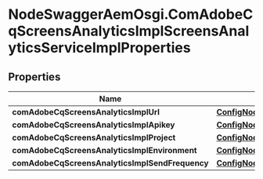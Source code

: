 # NodeSwaggerAemOsgi.ComAdobeCqScreensAnalyticsImplScreensAnalyticsServiceImplProperties

## Properties
Name | Type | Description | Notes
------------ | ------------- | ------------- | -------------
**comAdobeCqScreensAnalyticsImplUrl** | [**ConfigNodePropertyString**](ConfigNodePropertyString.md) |  | [optional] 
**comAdobeCqScreensAnalyticsImplApikey** | [**ConfigNodePropertyString**](ConfigNodePropertyString.md) |  | [optional] 
**comAdobeCqScreensAnalyticsImplProject** | [**ConfigNodePropertyString**](ConfigNodePropertyString.md) |  | [optional] 
**comAdobeCqScreensAnalyticsImplEnvironment** | [**ConfigNodePropertyDropDown**](ConfigNodePropertyDropDown.md) |  | [optional] 
**comAdobeCqScreensAnalyticsImplSendFrequency** | [**ConfigNodePropertyInteger**](ConfigNodePropertyInteger.md) |  | [optional] 


